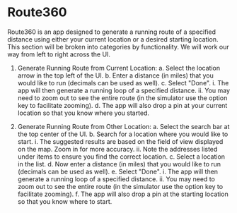 # Route360

Route360 is an app designed to generate a running route of a specified distance using either your current location or a desired starting location. This section will be broken into categories by functionality. We will work our way from left to right across the UI.

1. Generate Running Route from Current Location:
    a. Select the location arrow in the top left of the UI.
    b. Enter a distance (in miles) that you would like to run (decimals can be used as well).
    c. Select "Done".
        i. The app will then generate a running loop of a specified distance.
        ii. You may need to zoom out to see the entire route (in the simulator use the option key to facilitate zooming).
    d. The app will also drop a pin at your current location so that you know where you started.
    
    
2. Generate Running Route from Other Location:
    a. Select the search bar at the top center of the UI.
    b. Search for a location where you would like to start.
        i. The suggested results are based on the field of view displayed on the map. Zoom in for more accuracy.
        ii. Note the addresses listed under items to ensure you find the correct location.
    c. Select a location in the list.
    d. Now enter a distance (in miles) that you would like to run (decimals can be used as well).
    e. Select "Done".
        i. The app will then generate a running loop of a specified distance.
        ii. You may need to zoom out to see the entire route (in the simulator use the option key to facilitate zooming).
    f. The app will also drop a pin at the starting location so that you know where to start.
    
    
